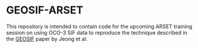 # GEOSIF-ARSET

This repository is intended to contain code for the upcoming ARSET training session on using OCO-3 SIF data to reproduce the technique described in the [GEOSIF](https://doi.org/10.1016/j.rse.2024.114284) paper by Jeong et al.